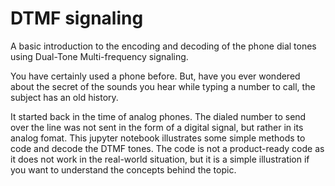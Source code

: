 # DTMF signaling
A basic introduction to the encoding and decoding of the phone dial tones using Dual-Tone Multi-frequency signaling.

You have certainly used a phone before. But, have you ever wondered about the secret of the sounds you hear while typing a number to call, the subject has an old history.

It started back in the time of analog phones. The dialed number to send over the line was not sent in the form of a digital signal, but rather in its analog fomat.
This jupyter notebook illustrates some simple methods to code and decode the DTMF tones. 
The code is not a product-ready code as it does not work in the real-world situation, but it is a simple illustration if you want to understand the concepts behind the topic.
